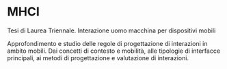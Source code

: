 # MHCI
Tesi di Laurea Triennale. Interazione uomo macchina per dispositivi mobili

Approfondimento e studio delle regole di progettazione di interazioni in ambito mobili. 
Dai concetti di contesto e mobilità, alle tipologie di interfacce principali, ai metodi di progettazione e valutazione di interazioni.
